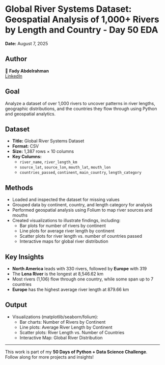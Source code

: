 # Global River Systems Dataset: Geospatial Analysis of 1,000+ Rivers by Length and Country - Day 50 EDA

**Date:** August 7, 2025

## Author  
👤 **Fady Abdelrahman**  
[LinkedIn](https://www.linkedin.com/in/fady-abdelrahman-a649a12b6/)

## Goal  
Analyze a dataset of over 1,000 rivers to uncover patterns in river lengths, geographic distributions, and the countries they flow through using Python and geospatial analytics.

## Dataset  
- **Title:** Global River Systems Dataset  
- **Format:** CSV  
- **Size:** 1,387 rows × 10 columns  
- **Key Columns:**  
  - `river_name`, `river_length_km`  
  - `source_lat`, `source_lon`, `mouth_lat`, `mouth_lon`  
  - `countries_passed`, `continent`, `main_country`, `length_category`

## Methods  
- Loaded and inspected the dataset for missing values  
- Grouped data by continent, country, and length category for analysis  
- Performed geospatial analysis using Folium to map river sources and mouths  
- Created visualizations to illustrate findings, including:  
  - Bar plots for number of rivers by continent  
  - Line plots for average river length by continent  
  - Scatter plots for river length vs. number of countries passed  
  - Interactive maps for global river distribution  

## Key Insights  
- **North America** leads with 330 rivers, followed by **Europe** with 319  
- The **Lena River** is the longest at 8,546.62 km  
- Most rivers (1,106) flow through one country, while some span up to 7 countries  
- **Europe** has the highest average river length at 879.66 km  

## Output  
- Visualizations (matplotlib/seaborn/folium):  
  - Bar charts: Number of Rivers by Continent  
  - Line plots: Average River Length by Continent  
  - Scatter plots: River Length vs. Number of Countries  
  - Interactive Map: Global River Distribution  
---
This work is part of my **50 Days of Python + Data Science Challenge**.  
Follow along for more projects and insights!